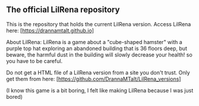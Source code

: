 The official LilRena repository
------------------------------------------------------------------------------------------------------------------
This is the repository that holds the current LilRena version. Access LilRena here: [https://drannamtalt.github.io]

About LilRena: LilRena is a game about a "cube-shaped hamster" with a purple top hat exploring an abandoned building that is 36 floors deep, but beware, the harmful dust in the building will slowly decrease your health! so you have to be careful.

Do not get a HTML file of a LilRena version from a site you don't trust. Only get them from here: [https://github.com/DrannaMTalt/LilRena_versions]

(I know this game is a bit boring, I felt like making LilRena because I was just bored)
